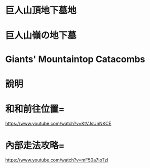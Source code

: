# 巨人山頂地下墓地
# 巨人山嶺の地下墓	
# Giants' Mountaintop Catacombs

# 說明



# 和和前往位置=
https://www.youtube.com/watch?v=KtVJsUnNKCE

# 內部走法攻略=
https://www.youtube.com/watch?v=mF50a7IoTzI
